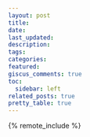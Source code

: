 ```yaml
---
layout: post
title:
date:
last_updated:
description:
tags:
categories:
featured:
giscus_comments: true
toc:
  sidebar: left
related_posts: true
pretty_table: true
---
```


{% remote_include  %}
